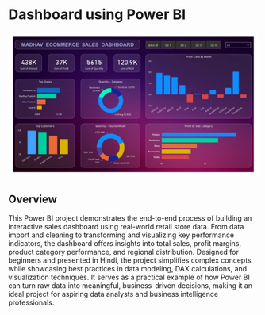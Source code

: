#  Dashboard using Power BI

![](https://github.com/Nehagupta641/Ecommerce_dashboard/blob/main/Ecommerce_Dashboard.jpg?raw=true)

## Overview
This Power BI project demonstrates the end-to-end process of building an interactive sales dashboard using real-world retail store data. From data import and cleaning to transforming and visualizing key performance indicators, the dashboard offers insights into total sales, profit margins, product category performance, and regional distribution. Designed for beginners and presented in Hindi, the project simplifies complex concepts while showcasing best practices in data modeling, DAX calculations, and visualization techniques. It serves as a practical example of how Power BI can turn raw data into meaningful, business-driven decisions, making it an ideal project for aspiring data analysts and business intelligence professionals.
